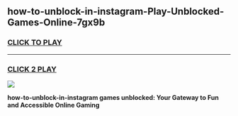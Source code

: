 
## how-to-unblock-in-instagram-Play-Unblocked-Games-Online-7gx9b
<h3>
<a href="https://premium76.site?title=how-to-unblock-in-instagram&ref=25A">CLICK TO PLAY</a></h3>
<hr>

<h3>
<a href="https://premium76.site?title=how-to-unblock-in-instagram&ref=25A">CLICK 2 PLAY</a>
  
</h3>

<a href="https://premium76.site?title=how-to-unblock-in-instagram&ref=25A"><img src="https://clearcache.store/games.png"></a>


**how-to-unblock-in-instagram games unblocked: Your Gateway to Fun and Accessible Online Gaming**

